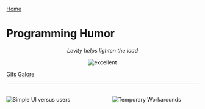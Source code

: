 [Home](../)

# Programming Humor

<p align="center">
<i>Levity helps lighten the load</i>
</p>

<p align="center">
  <img src="../assets/gifs/excellent.gif" alt="excellent" style="max-width: 40%;">
</P>

[Gifs Galore](GifsGalore.md)

<hr>

<img style="padding-top:20px;"  src="../assets/images/simpleUI-cats.png" alt="Simple UI versus users" style="max-width: 100%;">

  <img style="padding-top:20px;"  src="../assets/images/dontreaddocumentation.jpeg" alt="" style="max-width: 100%;">

<img style="padding-top:20px;" src="../assets/images/QuickSideProject.jpeg" alt="" style="max-width: 100%;">

  <img style="padding-top:20px;"  src="../assets/images/NewProjectOneMonthLater.jpg" alt="" style="max-width: 100%;">

  <img style="padding-top:20px;"  src="../assets/images/RealProblem.jpg" alt="" style="max-width: 100%;">

  <img style="padding-top:20px;"  src="../assets/images/KillingBugsInCode.jpg" alt="" style="max-width: 100%;">

  <img style="padding-top:20px;"  src="../assets/images/CodeWorksOnFirstGo.jpg" alt="" style="max-width: 100%;">

  <img style="padding-top:20px;"  src="../assets/images/Focus.jpg" alt="" style="max-width: 100%;">

  <img style="padding-top:20px;"  src="../assets/images/BugInTheTest.jpeg" alt="" style="max-width: 100%;">

  <img style="padding-top:20px;"  src="../assets/images/automation.png" alt="" style="max-width: 100%;">

  <img style="padding-top:20px;"  src="../assets/images/ClownCoder.jpeg" alt="" style="max-width: 100%;">

  <img style="padding-top:20px;"  src="../assets/images/InternsCode.png" alt="" style="max-width: 100%;">

  <img style="padding-top:20px;"  src="../assets/images/CodeComments.jpeg" alt="" style="max-width: 100%;">

  <img style="padding-top:20px;"  src="../assets/images/CodeMaintainer.jpeg" alt="" style="max-width: 100%;">

  <img style="padding-top:20px;"  src="../assets/images/CodeRuns.jpeg" alt="" style="max-width: 100%;">

  <img style="padding-top:20px;"  src="../assets/images/CopyPaste.jpeg" alt="" style="max-width: 100%;">

  <img style="padding-top:20px;"  src="../assets/images/DBAdminsBarJoke.jpeg" alt="" style="max-width: 100%;">

  <img style="padding-top:20px;"  src="../assets/images/GetRidOfAllTheSoftware.jpeg" alt="" style="max-width: 100%;">

  <img style="padding-top:20px;"  src="../assets/images/GooglingProgrammers.jpeg" alt="" style="max-width: 100%;">

  <img style="padding-top:20px;"  src="../assets/images/HonestCoding.jpeg" alt="" style="max-width: 100%;">

  <img style="padding-top:20px;"  src="../assets/images/InternsCode.png" alt="" style="max-width: 100%;">

  <img style="padding-top:20px;"  src="../assets/images/Learning.jpeg" alt="" style="max-width: 100%;">

  <img style="padding-top:20px;"  src="../assets/images/MessOfAProgram.jpeg" alt="" style="max-width: 100%;">

  <img style="padding-top:20px;"  src="../assets/images/myCodeDoingWhatItIsSupposedTo.jpeg" alt="" style="max-width: 100%;">

  <img style="padding-top:20px;"  src="../assets/images/ProgrammerMemes.jpeg" alt="" style="max-width: 100%;">

  <img style="padding-top:20px;"  src="../assets/images/RecognizingUrOwnCode.jpeg" alt="" style="max-width: 100%;">

  <img style="padding-top:20px;"  src="../assets/images/Recursion.jpeg" alt="" style="max-width: 100%;">

  <img style="padding-top:20px;"  src="../assets/images/tooAfraidToCompile.png" alt="" style="max-width: 100%;">

  <img style="padding-top:20px;"  src="../assets/images/tempworkarounds.jpg" alt="Temporary Workarounds" style="max-width: 100%;">

  <img style="padding-top:20px;"  src="../assets/images/HatingOnOthersCode.jpg" alt="" style="max-width: 100%;">

  <!-- <img style="padding-top:20px;"  src=".." alt="" style="max-width: 100%;"> -->

  <!-- <img style="padding-top:20px;"  src=".." alt="" style="max-width: 100%;"> -->

  <!-- <img style="padding-top:20px;"  src=".." alt="" style="max-width: 100%;"> -->

  <!-- <img style="padding-top:20px;"  src=".." alt="" style="max-width: 100%;"> -->

  <!-- <img style="padding-top:20px;"  src=".." alt="" style="max-width: 100%;"> -->

  <!-- <img style="padding-top:20px;"  src=".." alt="" style="max-width: 100%;"> -->

  <!-- <img style="padding-top:20px;"  src=".." alt="" style="max-width: 100%;"> -->

  <!-- <img style="padding-top:20px;"  src=".." alt="" style="max-width: 100%;"> -->
